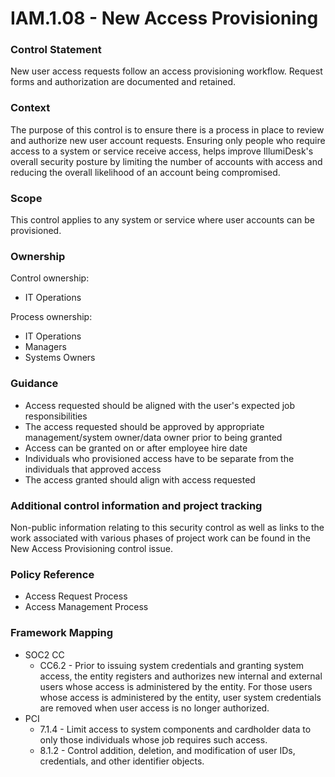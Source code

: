 # IAM.1.08 - New Access Provisioning



### Control Statement

New user access requests follow an access provisioning workflow. Request forms and authorization are documented and retained.

###  Context

The purpose of this control is to ensure there is a process in place to review and authorize new user account requests. Ensuring only people who require access to a system or service receive access, helps improve IllumiDesk's overall security posture by limiting the number of accounts with access and reducing the overall likelihood of an account being compromised.

###  Scope

This control applies to any system or service where user accounts can be provisioned.

###  Ownership

Control ownership:

* IT Operations

Process ownership:

* IT Operations
* Managers
* Systems Owners

###  Guidance

* Access requested should be aligned with the user's expected job responsibilities
* The access requested should be approved by appropriate management/system owner/data owner prior to being granted
* Access can be granted on or after employee hire date
* Individuals who provisioned access have to be separate from the individuals that approved access
* The access granted should align with access requested

###  Additional control information and project tracking

Non-public information relating to this security control as well as links to the work associated with various phases of project work can be found in the New Access Provisioning control issue.

###  Policy Reference

* Access Request Process
* Access Management Process

###  Framework Mapping

* SOC2 CC
  * CC6.2 - Prior to issuing system credentials and granting system access, the entity registers and authorizes new internal and external users whose access is administered by the entity. For those users whose access is administered by the entity, user system credentials are removed when user access is no longer authorized.
* PCI
  * 7.1.4 - Limit access to system components and cardholder data to only those individuals whose job requires such access.
  * 8.1.2 - Control addition, deletion, and modification of user IDs, credentials, and other identifier objects.

